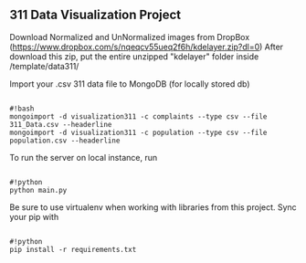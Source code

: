 ## 311 Data Visualization Project ##

Download Normalized and UnNormalized images from DropBox (https://www.dropbox.com/s/nqeqcv55ueq2f6h/kdelayer.zip?dl=0)
After download this zip, put the entire unzipped "kdelayer" folder inside /template/data311/


Import your .csv 311 data file to MongoDB (for locally stored db)
```

#!bash
mongoimport -d visualization311 -c complaints --type csv --file 311_Data.csv --headerline
mongoimport -d visualization311 -c population --type csv --file population.csv --headerline

```

To run the server on local instance, run
```

#!python
python main.py

```

Be sure to use virtualenv when working with libraries from this project. Sync your pip with
```

#!python
pip install -r requirements.txt

```

